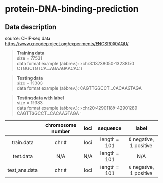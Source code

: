 protein-DNA-binding-prediction
===

## Data description
source: CHIP-seq data https://www.encodeproject.org/experiments/ENCSR000AQU/

> **Training data**  <br/>
> size = 77531 <br/>
> data format example (abbrev.): >chr3:13238050-13238150 CTGGCTGTCA...AGAAGAACAC 1

> **Testing data** <br/>
> size = 19383 <br/>
> data format example (abbrev.): CAGTTGGCCT...CACAAGTAGA

> **Testing data with label** <br/>
> size = 19383 <br/>
> data format example (abbrev.): >chr20:42901189-42901289 CAGTTGGCCT...CACAAGTAGA 1

|        | chromosome number | loci | sequence | label |
|:--:|:--:|:--:|:--:|:--:|
| train.data | chr # | loci | length = 101 | 0 negative, 1 positive |
| test.data | N/A| N/A | length = 101 | N/A |
| test_ans.data | chr # | loci | length = 101 | 0 negative, 1 positive |


